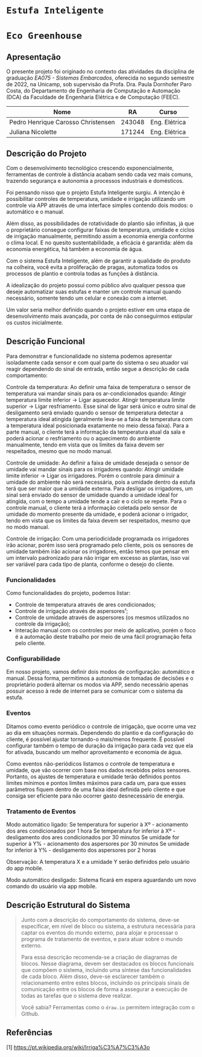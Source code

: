 # `Estufa Inteligente`
# `Eco Greenhouse`

## Apresentação

O presente projeto foi originado no contexto das atividades da disciplina de graduação *EA075 - Sistemas Embarcados*, 
oferecida no segundo semestre de 2022, na Unicamp, sob supervisão da Profa. Dra. Paula Dornhofer Paro Costa, do Departamento de Engenharia de Computação e Automação (DCA) da Faculdade de Engenharia Elétrica e de Computação (FEEC).

|Nome  | RA | Curso|
|--|--|--|
| Pedro Henrique Carosso Christensen  | 243048  | Eng. Elétrica|
| Juliana Nicolette  | 171244  | Eng. Elétrica|


## Descrição do Projeto
Com o desenvolvimento tecnológico crescendo exponencialmente, ferramentas de controle à distância acabam sendo cada vez mais comuns, trazendo segurança e autonomia a processos industriais e domésticos.

Foi pensando nisso que o projeto Estufa Inteligente surgiu. A intenção é possibilitar controles de temperatura, umidade e irrigação utilizando um controle via APP através de uma interface simples contendo dois modos: o automático e o manual.

Além disso, as possibilidades de rotatividade do plantio são infinitas, já que o proprietário consegue configurar faixas de temperatura, umidade e ciclos de irrigação manualmente, permitindo assim a economia energia conforme o clima local. E no quesito sustentabilidade, a eficácia é garantida: além da economia energética, há também a economia de água.

Com o sistema Estufa Inteligente, além de garantir a qualidade do produto na colheira, você evita a proliferação de pragas, automatiza todos os processos de plantio e controla todas as funções à distância.

A idealização do projeto possui como público alvo qualquer pessoa que deseje automatizar suas estufas e manter um controle manual quando necessário, somente tendo um celular e conexão com a internet.

Um valor seria melhor definido quando o projeto estiver em uma etapa de desenvolvimento mais avançada, por conta de não conseguirmos estipular os custos inicialmente. 

## Descrição Funcional
Para demonstrar e funcionalidade no sistema podemos apresentar isoladamente cada sensor e com qual parte do sistema o seu atuador vai reagir dependendo do sinal de entrada, então segue a descrição de cada comportamento:

Controle da temperatura: Ao definir uma faixa de temperatura o sensor de temperatura vai mandar sinais para os ar-condicionados quando: Atingir temperatura limite inferior -> Ligar aquecedor. Atingir temperatura limite superior -> Ligar resfriamento. Esse sinal de ligar será único e outro sinal de desligamento será enviado quando o sensor de temperatura detectar a temperatura ideal atingida (geralmente leva-se a faixa de temperatura com a temperatura ideal posicionada exatamente no meio dessa faixa).
Para a parte manual, o cliente terá a informação da temperatura atual da sala e poderá acionar o resfriamento ou o aquecimento do ambiente manualmente, tendo em vista que os limites da faixa devem ser respeitados, mesmo que no modo manual.

Controle de umidade: Ao definir a faixa de umidade desejada o sensor de umidade vai mandar sinais para os irrigadores quando: Atingir umidade limite inferior -> Ligar os irrigadores. Porém o controle para diminuir a umidade do ambiente não será necessária, pois a umidade dentro da estufa terá que ser maior que a umidade externa. Para desligar os irrigadores, um sinal será enviado do sensor de umidade quando a umidade ideal for atingida, com o tempo a umidade tende a cair e o ciclo se repete.
Para o controle manual, o cliente terá a informação coletada pelo sensor de umidade do momento presente da umidade, e poderá acionar o irrigador, tendo em vista que os limites da faixa devem ser respeitados, mesmo que no modo manual.

Controle de irrigação: Com uma periodicidade programada os irrigadores irão acionar, porém isso será programado pelo cliente, pois os sensores de umidade também irão acionar os irrigadores, então temos que pensar em um intervalo padronizado para não irrigar em excesso as plantas, isso vai ser variável para cada tipo de planta, conforme o desejo do cliente.

### Funcionalidades
Como funcionalidades do projeto, podemos listar:
- Controle de temperatura através de ares condicionados;
- Controle de irrigação através de aspersores¹;  
- Controle de umidade através de aspersores (os mesmos utilizados no controle da irrigação);
- Interação manual com os controles por meio de aplicativo, porém o foco é a automação deste trabalho por meio de uma fácil programação feita pelo cliente.

### Configurabilidade
Em nosso projeto, vamos definir dois modos de configuração: automático e manual. Dessa forma, permitimos a autonomia de tomadas de decisões e o proprietário poderá alternar os modos via APP, sendo necessário apenas possuir acesso à rede de internet para se comunicar com o sistema da estufa.

### Eventos
Ditamos como evento periódico o controle de irrigação, que ocorre uma vez ao dia em situações normais. Dependendo do plantio e da configuração do cliente, é possível ajustar tornando-o mais/menos frequente. É possível configurar também o tempo de duração da irrigação para cada vez que ela for ativada, buscando um melhor aproveitamento e economia de água.

Como eventos não-periódicos listamos o controle de temperatura e umidade, que vão ocorrer com base nos dados recebidos pelos sensores. Portanto, os ajustes de temperatura e umidade terão definidos pontos limites mínimos e pontos limites máximos para cada um, para que esses parâmetros fiquem dentro de uma faixa ideal definida pelo cliente e que consiga ser eficiente para não ocorrer gasto desnecessário de energia.

### Tratamento de Eventos
Modo automático ligado:
Se temperatura for superior à Xº - acionamento dos ares condicionados por 1 hora
Se temperatura for inferior à Xº - desligamento dos ares condicionados por 30 minutos
Se umidade for superior à Y% - acionamento dos aspersores por 30 minutos
Se umidade for inferior à Y% - desligamento dos aspersores por 2 horas

Observação: A temperatura X e a umidade Y serão definidos pelo usuário do app mobile.

Modo automático desligado: Sistema ficará em espera aguardando um novo comando do usuário via app mobile.

## Descrição Estrutural do Sistema
> Junto com a descrição do comportamento do sistema, deve-se especificar, em nível de bloco ou sistema, a estrutura necessária 
> para captar os eventos do mundo externo, para alojar e processar o programa de tratamento de eventos, e para atuar sobre o mundo externo.
>
> Para essa descrição recomenda-se a criação de diagramas de blocos.
> Nesse diagrama, devem ser destacados os blocos funcionais que compõem o sistema, incluindo uma síntese das funcionalidades de cada bloco.
> Além disso, deve-se esclarecer também o relacionamento entre estes blocos, incluindo os principais sinais de comunicação entre
> os blocos de forma a assegurar a execução de todas as tarefas que o sistema deve realizar.
> 
> Você sabia? Ferramentas como o `draw.io` permitem integração com o Github.
> 
## Referências
[1] https://pt.wikipedia.org/wiki/Irriga%C3%A7%C3%A3o
